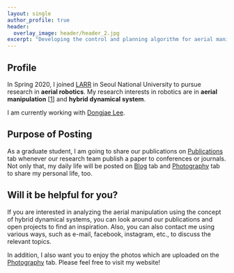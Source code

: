 ```yaml
---
layout: single
author_profile: true
header:
  overlay_image: header/header_2.jpg
excerpt: "Developing the control and planning algorithm for aerial manipulation"
---
```


## Profile
In Spring 2020, I joined <a href="https://larr.snu.ac.kr/" target="_blank">LARR</a> in Seoul National University to pursue research in **aerial robotics**. My research interests in robotics are in **aerial manipulation** [<a href="https://jh-byun.github.io/pub/ICCAS/">1</a>] and **hybrid dynamical system**.  

I am currently working with <a href="https://dongjaelee95.github.io/" target="_blank">Dongjae Lee</a>. 

## Purpose of Posting
As a graduate student, I am going to share our publications on <a href="https://jh-byun.github.io/_pages/pub/index.html">Publications</a> tab whenever our research team publish a paper to conferences or journals. Not only that, my daily life will be posted on <a href="https://jh-byun.github.io/_pages/blog/index.html">Blog</a> tab and <a href="https://jh-byun.github.io/_pages/photography/index.html">Photography</a> tab to share my personal life, too.

## Will it be helpful for you?
If you are interested in analyzing the aerial manipulation using the concept of hybrid dynamical systems, you can look around our publications and open projects to find an inspiration. Also, you can also contact me using various ways, such as e-mail, facebook, instagram, etc., to discuss the relevant topics.

In addition, I also want you to enjoy the photos which are uploaded on the <a href="https://jh-byun.github.io/_pages/photography/index.html">Photography</a> tab. Please feel free to visit my website!
